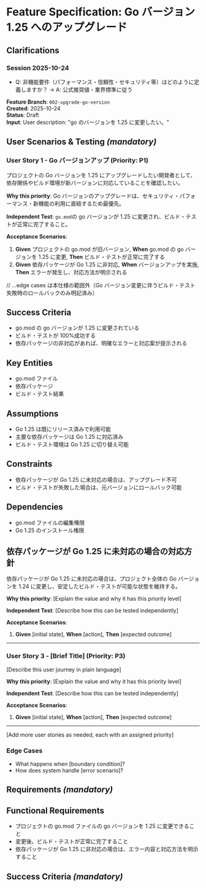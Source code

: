 # Feature Specification: Go バージョン 1.25 へのアップグレード

## Clarifications

### Session 2025-10-24

- Q: 非機能要件（パフォーマンス・信頼性・セキュリティ等）はどのように定義しますか？ → A: 公式推奨値・業界標準に従う

**Feature Branch**: `002-upgrade-go-version`  
**Created**: 2025-10-24  
**Status**: Draft  
**Input**: User description: "go のバージョンを 1.25 に変更したい。"

## User Scenarios & Testing _(mandatory)_

### User Story 1 - Go バージョンアップ (Priority: P1)

プロジェクトの Go バージョンを 1.25 にアップグレードしたい開発者として、
依存関係やビルド環境が新バージョンに対応していることを確認したい。

**Why this priority**:
Go バージョンのアップグレードは、セキュリティ・パフォーマンス・新機能の利用に直結するため最優先。

**Independent Test**:
`go.mod`の go バージョンが 1.25 に変更され、ビルド・テストが正常に完了すること。

**Acceptance Scenarios**:

1. **Given** プロジェクトの go.mod が旧バージョン, **When** go.mod の go バージョンを 1.25 に変更, **Then** ビルド・テストが正常に完了する
2. **Given** 依存パッケージが Go 1.25 に非対応, **When** バージョンアップを実施, **Then** エラーが発生し、対応方法が明示される

// ...edge cases は本仕様の範囲外（Go バージョン変更に伴うビルド・テスト失敗時のロールバックのみ明記済み）

## Success Criteria

- go.mod の go バージョンが 1.25 に変更されている
- ビルド・テストが 100%成功する
- 依存パッケージの非対応があれば、明確なエラーと対応案が提示される

## Key Entities

- go.mod ファイル
- 依存パッケージ
- ビルド・テスト結果

## Assumptions

- Go 1.25 は既にリリース済みで利用可能
- 主要な依存パッケージは Go 1.25 に対応済み
- ビルド・テスト環境は Go 1.25 に切り替え可能

## Constraints

- 依存パッケージが Go 1.25 に未対応の場合は、アップグレード不可
- ビルド・テストが失敗した場合は、元バージョンにロールバック可能

## Dependencies

- go.mod ファイルの編集権限
- Go 1.25 のインストール権限

## 依存パッケージが Go 1.25 に未対応の場合の対応方針

依存パッケージが Go 1.25 に未対応の場合は、プロジェクト全体の Go バージョンを 1.24 に変更し、安定したビルド・テストが可能な状態を維持する。

**Why this priority**: [Explain the value and why it has this priority level]

**Independent Test**: [Describe how this can be tested independently]

**Acceptance Scenarios**:

1. **Given** [initial state], **When** [action], **Then** [expected outcome]

---

### User Story 3 - [Brief Title] (Priority: P3)

[Describe this user journey in plain language]

**Why this priority**: [Explain the value and why it has this priority level]

**Independent Test**: [Describe how this can be tested independently]

**Acceptance Scenarios**:

1. **Given** [initial state], **When** [action], **Then** [expected outcome]

---

[Add more user stories as needed, each with an assigned priority]

### Edge Cases

<!--
  ACTION REQUIRED: The content in this section represents placeholders.
  Fill them out with the right edge cases.
-->

- What happens when [boundary condition]?
- How does system handle [error scenario]?

## Requirements _(mandatory)_

## Functional Requirements

- プロジェクトの go.mod ファイルの go バージョンを 1.25 に変更できること
- 変更後、ビルド・テストが正常に完了すること
- 依存パッケージが Go 1.25 に非対応の場合は、エラー内容と対応方法を明示すること

## Success Criteria _(mandatory)_

